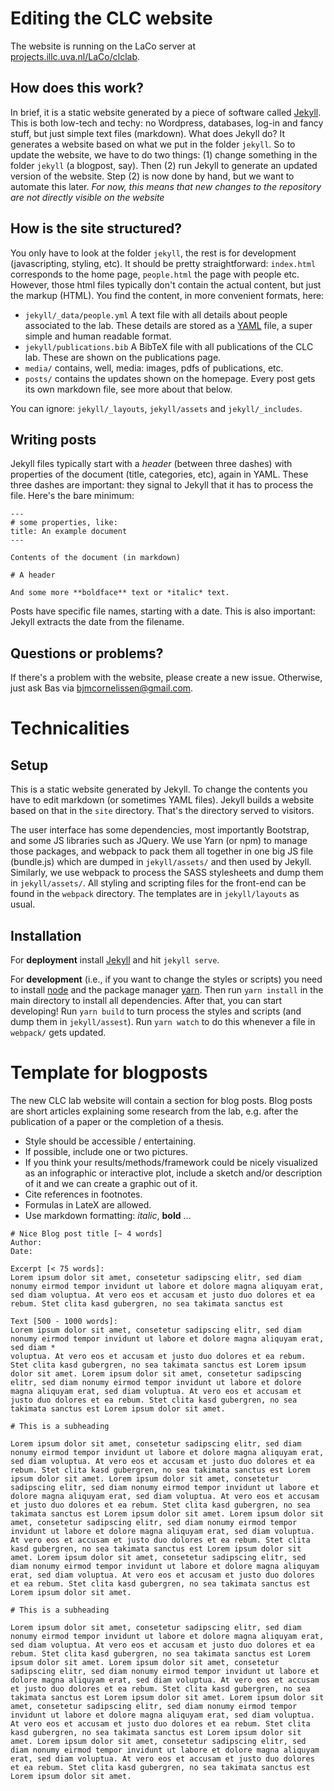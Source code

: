 # Editing the CLC website

The website is running on the LaCo server at [projects.illc.uva.nl/LaCo/clclab](http://projects.illc.uva.nl/LaCo/clclab).

## How does this work? 

In brief, it is a static website generated by a piece of software called [Jekyll](https://jekyllrb.com/). 
This is both low-tech and techy: no Wordpress, databases, log-in and fancy stuff, but just simple text files (markdown).
What does Jekyll do? 
It generates a website based on what we put in the folder `jekyll`. 
So to update the website, we have to do two things: (1) change something in the folder `jekyll` (a blogpost, say). 
Then (2) run Jekyll to generate an updated version of the website. 
Step (2) is now done by hand, but we want to automate this later. 
*For now, this means that new changes to the repository are not directly visible on the website*

## How is the site structured?
You only have to look at the folder `jekyll`, the rest is for development (javascripting, styling, etc). 
It should be pretty straightforward: `index.html` corresponds to the home page, `people.html` the page with people etc.
However, those html files typically don't contain the actual content, but just the markup (HTML). 
You find the content, in more convenient formats, here:

- `jekyll/_data/people.yml` A text file with all details about people associated to the lab. 
These details are stored as a [YAML](https://en.wikipedia.org/wiki/YAML) file, a super simple and human readable format.
- `jekyll/publications.bib` A BibTeX file with all publications of the CLC lab. These are shown on the publications page.
- `media/` contains, well, media: images, pdfs of publications, etc.
- `posts/` contains the updates shown on the homepage. Every post gets its own markdown file, see more about that below.

You can ignore: `jekyll/_layouts`, `jekyll/assets` and `jekyll/_includes`.

## Writing posts 
Jekyll files typically start with a *header* (between three dashes) with properties of the document (title, categories, etc), again in YAML.
These three dashes are important: they signal to Jekyll that it has to process the file.
Here's the bare minimum:
```
---
# some properties, like:
title: An example document
---

Contents of the document (in markdown)

# A header

And some more **boldface** text or *italic* text.
```
Posts have specific file names, starting with a date. This is also important: Jekyll extracts the date from the filename.


## Questions or problems?

If there's a problem with the website, please create a new issue. 
Otherwise, just ask Bas via bjmcornelissen@gmail.com.



# Technicalities

## Setup
This is a static website generated by Jekyll. To change the contents you have to edit markdown (or sometimes YAML files). Jekyll builds a website based on that in the `site` directory. That's the directory served to visitors.

The user interface has some dependencies, most importantly Bootstrap, and some JS libraries such as JQuery. We use Yarn (or npm) to manage those packages, and webpack to pack them all together in one big JS file (bundle.js) which are dumped in `jekyll/assets/` and then used by Jekyll. Similarly, we use webpack to process the SASS stylesheets and dump them in `jekyll/assets/`. All styling and scripting files for the front-end can be found in the `webpack` directory. The templates are in `jekyll/layouts` as usual.

## Installation
For **deployment** install [Jekyll](https://jekyllrb.com/) and hit `jekyll serve`.

For **development** (i.e., if you want to change the styles or scripts) you need to install [node](https://nodejs.org/en/) and the package manager [yarn](https://yarnpkg.com/lang/en/docs/install/). Then run `yarn install` in the main directory to install all dependencies. After that, you can start developing! Run `yarn build` to turn process the styles and scripts (and dump them in `jekyll/assest`). Run `yarn watch` to do this whenever a file in `webpack/` gets updated.


# Template for blogposts


The new CLC lab website will contain a section for blog posts. Blog posts are short articles explaining some research from the lab, e.g. after the publication of a paper or the completion of a thesis. 


- Style should be accessible / entertaining.
- If possible, include one or two pictures. 
- If you think your results/methods/framework could be nicely visualized as an infographic or interactive plot, include a sketch and/or description of it and we can create a graphic out of it.
- Cite references in footnotes.
- Formulas in LateX are allowed.
- Use markdown formatting: *italic*, **bold** …


```
# Nice Blog post title [~ 4 words]
Author: 
Date:

Excerpt [< 75 words]:
Lorem ipsum dolor sit amet, consetetur sadipscing elitr, sed diam nonumy eirmod tempor invidunt ut labore et dolore magna aliquyam erat, sed diam voluptua. At vero eos et accusam et justo duo dolores et ea rebum. Stet clita kasd gubergren, no sea takimata sanctus est

Text [500 - 1000 words]:
Lorem ipsum dolor sit amet, consetetur sadipscing elitr, sed diam nonumy eirmod tempor invidunt ut labore et dolore magna aliquyam erat, sed diam *
voluptua. At vero eos et accusam et justo duo dolores et ea rebum. Stet clita kasd gubergren, no sea takimata sanctus est Lorem ipsum dolor sit amet. Lorem ipsum dolor sit amet, consetetur sadipscing elitr, sed diam nonumy eirmod tempor invidunt ut labore et dolore magna aliquyam erat, sed diam voluptua. At vero eos et accusam et justo duo dolores et ea rebum. Stet clita kasd gubergren, no sea takimata sanctus est Lorem ipsum dolor sit amet.

# This is a subheading

Lorem ipsum dolor sit amet, consetetur sadipscing elitr, sed diam nonumy eirmod tempor invidunt ut labore et dolore magna aliquyam erat, sed diam voluptua. At vero eos et accusam et justo duo dolores et ea rebum. Stet clita kasd gubergren, no sea takimata sanctus est Lorem ipsum dolor sit amet. Lorem ipsum dolor sit amet, consetetur sadipscing elitr, sed diam nonumy eirmod tempor invidunt ut labore et dolore magna aliquyam erat, sed diam voluptua. At vero eos et accusam et justo duo dolores et ea rebum. Stet clita kasd gubergren, no sea takimata sanctus est Lorem ipsum dolor sit amet. Lorem ipsum dolor sit amet, consetetur sadipscing elitr, sed diam nonumy eirmod tempor invidunt ut labore et dolore magna aliquyam erat, sed diam voluptua. At vero eos et accusam et justo duo dolores et ea rebum. Stet clita kasd gubergren, no sea takimata sanctus est Lorem ipsum dolor sit amet. Lorem ipsum dolor sit amet, consetetur sadipscing elitr, sed diam nonumy eirmod tempor invidunt ut labore et dolore magna aliquyam erat, sed diam voluptua. At vero eos et accusam et justo duo dolores et ea rebum. Stet clita kasd gubergren, no sea takimata sanctus est Lorem ipsum dolor sit amet.

# This is a subheading

Lorem ipsum dolor sit amet, consetetur sadipscing elitr, sed diam nonumy eirmod tempor invidunt ut labore et dolore magna aliquyam erat, sed diam voluptua. At vero eos et accusam et justo duo dolores et ea rebum. Stet clita kasd gubergren, no sea takimata sanctus est Lorem ipsum dolor sit amet. Lorem ipsum dolor sit amet, consetetur sadipscing elitr, sed diam nonumy eirmod tempor invidunt ut labore et dolore magna aliquyam erat, sed diam voluptua. At vero eos et accusam et justo duo dolores et ea rebum. Stet clita kasd gubergren, no sea takimata sanctus est Lorem ipsum dolor sit amet. Lorem ipsum dolor sit amet, consetetur sadipscing elitr, sed diam nonumy eirmod tempor invidunt ut labore et dolore magna aliquyam erat, sed diam voluptua. At vero eos et accusam et justo duo dolores et ea rebum. Stet clita kasd gubergren, no sea takimata sanctus est Lorem ipsum dolor sit amet. Lorem ipsum dolor sit amet, consetetur sadipscing elitr, sed diam nonumy eirmod tempor invidunt ut labore et dolore magna aliquyam erat, sed diam voluptua. At vero eos et accusam et justo duo dolores et ea rebum. Stet clita kasd gubergren, no sea takimata sanctus est Lorem ipsum dolor sit amet.

```

